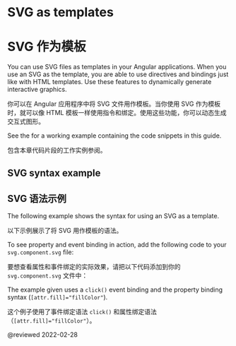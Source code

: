 # SVG as templates

# SVG 作为模板

You can use SVG files as templates in your Angular applications.
When you use an SVG as the template, you are able to use directives and bindings just like with HTML templates.
Use these features to dynamically generate interactive graphics.

你可以在 Angular 应用程序中将 SVG 文件用作模板。当你使用 SVG 作为模板时，就可以像 HTML 模板一样使用指令和绑定。使用这些功能，你可以动态生成交互式图形。

<div class="alert is-helpful">

See the <live-example name="template-syntax"></live-example> for a working example containing the code snippets in this guide.

包含本章代码片段的工作实例参阅<live-example name="template-syntax"></live-example>。

</div>

## SVG syntax example

## SVG 语法示例

The following example shows the syntax for using an SVG as a template.

以下示例展示了将 SVG 用作模板的语法。

<code-example header="src/app/svg.component.ts" path="template-syntax/src/app/svg.component.ts"></code-example>

To see property and event binding in action, add the following code to your `svg.component.svg` file:

要想查看属性和事件绑定的实际效果，请把以下代码添加到你的 `svg.component.svg` 文件中：

<code-example header="src/app/svg.component.svg" path="template-syntax/src/app/svg.component.svg"></code-example>

The example given uses a `click()` event binding and the property binding syntax \(`[attr.fill]="fillColor"`\).

这个例子使用了事件绑定语法 `click()` 和属性绑定语法（`[attr.fill]="fillColor"`）。

<!-- links -->

<!-- external links -->

<!-- end links -->

@reviewed 2022-02-28
